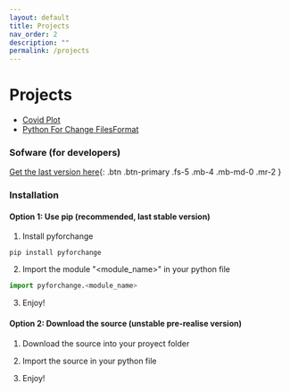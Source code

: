 ```yaml
---
layout: default
title: Projects
nav_order: 2
description: ""
permalink: /projects
---
```


# Projects

- [Covid Plot](https://pythonforchange.github.io/CovidPlot/)
- [Python For Change FilesFormat](https://pythonforchange.github.io/FilesFormat/)


### Sofware (for developers)

[Get the last version here](https://github.com/PythonForChange/pyforchange/archive/refs/heads/master.zip){: .btn .btn-primary .fs-5 .mb-4 .mb-md-0 .mr-2 }

### Installation
#### Option 1: Use pip (recommended, last stable version)
1. Install pyforchange
```
pip install pyforchange
```
2. Import the module "<module_name>" in your python file
```python
import pyforchange.<module_name>
```
3. Enjoy!

#### Option 2: Download the source (unstable pre-realise version)
1. Download the source into your proyect folder
2. Import the source in your python file

3. Enjoy!

